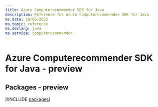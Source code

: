 ```yaml
---
title: Azure Computerecommender SDK for Java
description: Reference for Azure Computerecommender SDK for Java
ms.date: 10/06/2025
ms.topic: reference
ms.devlang: java
ms.service: computerecommender
---
```

# Azure Computerecommender SDK for Java - preview
## Packages - preview
[!INCLUDE [packages](computerecommender-index.md)]